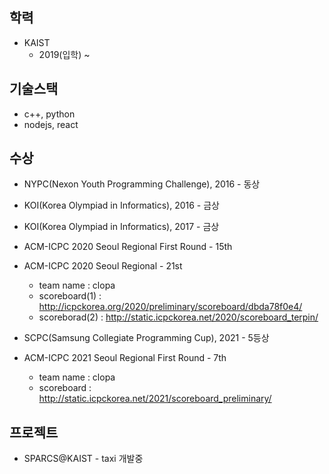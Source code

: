 ## 학력
- KAIST
  - 2019(입학) ~ 

## 기술스택
- c++, python
- nodejs, react

## 수상
- NYPC(Nexon Youth Programming Challenge), 2016 - 동상
- KOI(Korea Olympiad in Informatics), 2016 - 금상
- KOI(Korea Olympiad in Informatics), 2017 - 금상

- ACM-ICPC 2020 Seoul Regional First Round - 15th
- ACM-ICPC 2020 Seoul Regional - 21st
  - team name : clopa
  - scoreboard(1) : http://icpckorea.org/2020/preliminary/scoreboard/dbda78f0e4/
  - scoreborad(2) : http://static.icpckorea.net/2020/scoreboard_terpin/

- SCPC(Samsung Collegiate Programming Cup), 2021 - 5등상

- ACM-ICPC 2021 Seoul Regional First Round - 7th
  - team name : clopa
  - scoreboard : http://static.icpckorea.net/2021/scoreboard_preliminary/

## 프로젝트
- SPARCS@KAIST - taxi 개발중
